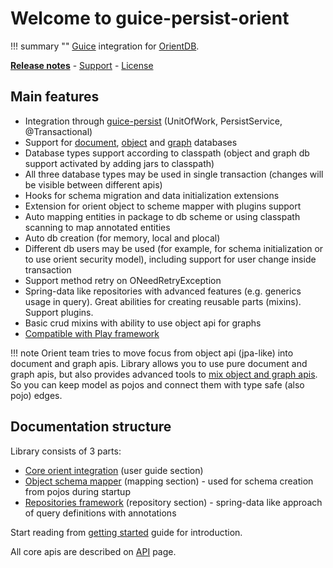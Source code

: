 # Welcome to guice-persist-orient

!!! summary ""
    [Guice](https://github.com/google/guice) integration for [OrientDB](https://orientdb.com/).

**[Release notes](about/release-notes.md)** - [Support](about/support.md) - [License](about/license.md)

## Main features

* Integration through [guice-persist](https://github.com/google/guice/wiki/GuicePersist) (UnitOfWork, PersistService, @Transactional)
* Support for [document](https://orientdb.org/docs/3.1.x/java/Document-Database.html), [object](https://orientdb.org/docs/3.1.x/java/Object-Database.html) and
[graph](https://orientdb.org/docs/3.1.x/java/Graph-Database-Tinkerpop.html) databases
* Database types support according to classpath (object and graph db support activated by adding jars to classpath)
* All three database types may be used in single transaction (changes will be visible between different apis)
* Hooks for schema migration and data initialization extensions
* Extension for orient object to scheme mapper with plugins support
* Auto mapping entities in package to db scheme or using classpath scanning to map annotated entities
* Auto db creation (for memory, local and plocal)
* Different db users may be used (for example, for schema initialization or to use orient security model), including support for user change inside transaction
* Support method retry on ONeedRetryException
* Spring-data like repositories with advanced features (e.g. generics usage in query). Great abilities for creating reusable parts (mixins). Support plugins.
* Basic crud mixins with ability to use object api for graphs
* [Compatible with Play framework](https://github.com/xvik/guice-persist-orient-play-example)


!!! note
    Orient team tries to move focus from object api (jpa-like) into document and graph apis. 
    Library allows you to use pure document and graph apis, but also provides advanced tools
    to [mix object and graph apis](repository/mixins.md). So you can keep model as pojos and connect them with type safe (also pojo) edges.

## Documentation structure

Library consists of 3 parts:

* [Core orient integration](guide/configuration.md) (user guide section) 
* [Object schema mapper](mapping/objectscheme.md) (mapping section) - used for schema creation from pojos during startup
* [Repositories framework](repository/overview.md) (repository section) - spring-data like approach of query definitions with annotations 

Start reading from [getting started](getting-started.md) guide for introduction.

All core apis are described on [API](api.md) page.